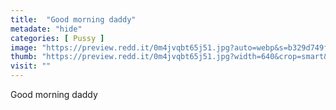 ```yaml
---
title:  "Good morning daddy"
metadate: "hide"
categories: [ Pussy ]
image: "https://preview.redd.it/0m4jvqbt65j51.jpg?auto=webp&s=b329d749f55885b0d6f0ce4cce5e6e68fb1d6a5f"
thumb: "https://preview.redd.it/0m4jvqbt65j51.jpg?width=640&crop=smart&auto=webp&s=66f4d721da3ade849e0611464a3b6ec8778fdef1"
visit: ""
---
```

Good morning daddy
